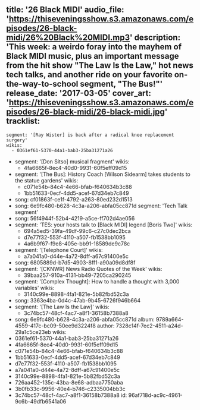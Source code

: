 title: '26 Black MIDI'
audio_file: 'https://thiseveningsshow.s3.amazonaws.com/episodes/26-black-midi/26%20Black%20MIDI.mp3'
description: 'This week: a weirdo foray into the mayhem of Black MIDI music, plus an important message from the hit show "The Law Is the Law," hot news tech talks, and another ride on your favorite on-the-way-to-school segment, "The Bus!"'
release_date: '2017-03-05'
cover_art: 'https://thiseveningsshow.s3.amazonaws.com/episodes/26-black-midi/26-black-midi.jpg'
tracklist:
  -
    segment: '[Ray Wister] is back after a radical knee replacement surgery'
    wikis:
      - 0361ef61-5370-44a1-bab3-25ba31271a26
  -
    segment: '[Don Sitso] musical fragment'
    wikis:
      - 4fa6665f-8ec4-40d0-9931-60f5eff09d15
  -
    segment: '[The Bus]: History Coach [Wilson Sidearm] takes students to the statue gardens'
    wikis:
      - c071e54b-84c4-4e66-bfab-f640634b3c88
      - 1bb51633-0ecf-4dd5-acef-67d34eb7c849
  -
    song: cf01863f-ce1f-4792-a263-80ed232d1513
  -
    song: 6e9fc480-b628-4c3a-a206-abfa05cc871d
    segment: 'Tech Talk segment'
  -
    song: 56f4944f-52b4-4219-a5ce-ff702d4ae056
  -
    segment: 'TES: your hosts talk to [Black MIDI] legend [Boris Two]'
    wikis:
      - 694a5ed5-39fa-49df-99c6-c27c0dec2bca
      - d7e77f32-553f-4110-a507-fb1538bb1095
      - 4a6b9f67-f9e8-405e-bb91-18589de9c78c
  -
    segment: '[Telephone Court]'
    wikis:
      - a7a041a0-d44e-4a72-8dff-a67c91400e5c
  -
    song: 6805889d-b7d5-4903-8ff1-a90a09d8df8f
  -
    segment: '[CKNWR] News Radio Quotes of the Week'
    wikis:
      - 39baa257-910a-4131-bb49-7205ca290245
  -
    segment: '[Complex Thought]: How to handle a thought with 3,000 variables'
    wikis:
      - 3140c99e-8898-4fa1-821e-5b82fbd52c3a
  -
    song: 3363e4ba-0d4c-47ab-9b45-6726f946b664
  -
    segment: '[The Law Is the Law]'
    wikis:
      - 3c74bc57-48cf-4ac7-a8f1-36158b7388a8
  -
    song: 6e9fc480-b628-4c3a-a206-abfa05cc871d
album: 9789a664-4559-417c-bc09-50ee9d3224f8
author: 7328c14f-7ec2-4511-a24d-29a1c5ce23eb
wikis:
  - 0361ef61-5370-44a1-bab3-25ba31271a26
  - 4fa6665f-8ec4-40d0-9931-60f5eff09d15
  - c071e54b-84c4-4e66-bfab-f640634b3c88
  - 1bb51633-0ecf-4dd5-acef-67d34eb7c849
  - d7e77f32-553f-4110-a507-fb1538bb1095
  - a7a041a0-d44e-4a72-8dff-a67c91400e5c
  - 3140c99e-8898-4fa1-821e-5b82fbd52c3a
  - 726aa452-135c-43ba-8e68-adbaa7750aba
  - 3b0fb33c-9956-40e4-b746-c2335004bb3c
  - 3c74bc57-48cf-4ac7-a8f1-36158b7388a8
id: 96af718d-ac9c-4961-9c6b-49dfb6541a06
